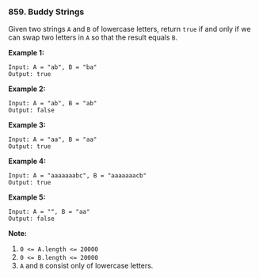 ### 859. Buddy Strings

Given two strings `A` and `B` of lowercase letters, return `true` if and only if we can swap two letters in `A` so that the result equals `B`.

 

**Example 1:**

```
Input: A = "ab", B = "ba"
Output: true
```

**Example 2:**

```
Input: A = "ab", B = "ab"
Output: false
```

**Example 3:**

```
Input: A = "aa", B = "aa"
Output: true
```

**Example 4:**

```
Input: A = "aaaaaaabc", B = "aaaaaaacb"
Output: true
```

**Example 5:**

```
Input: A = "", B = "aa"
Output: false
```

 

**Note:**

1. `0 <= A.length <= 20000`
2. `0 <= B.length <= 20000`
3. `A` and `B` consist only of lowercase letters.

  